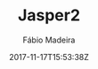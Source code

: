 ---
title: "Jasper2"
github: https://github.com/jekyller/jasper2
demo: https://jekyller.github.io/jasper2/
author: Fábio Madeira
ssg:
  - Jekyll
cms:
  - No Cms
date: 2017-11-17T15:53:38Z
github_branch: master
description: "Full-featured Jekyll port of Ghost's default theme Casper v2 👻"
stale: false
---